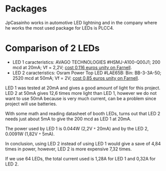 # Packages #
JpCasainho works in automotive LED lightning and in the company where he works the most used package for LEDs is PLCC4.

# Comparison of 2 LEDs #
  * LED 1 caracteristics: AVAGO TECHNOLOGIES #HSMJ-A100-Q00J1; 200 mcd at 20mA; Vf = 2,2V; [cost 0,116 euros unity on Farnell](http://pt.farnell.com/jsp/search/productdetail.jsp?SKU=4134369).
  * LED 2 caracteristics: Osram Power Top LED #LAE65B: Bin: BB-3-3A-50; 2520 mcd at 50mA; Vf = 2V; [cost 0,85 euros unity on Farnell](http://pt.farnell.com/1226385RL/optoelectronics/product.us0?sku=osram-lae65f-cada-24-1-z).

LED 1 was tested at 20mA and gives a good amount of light for this project. LED 2 at 50mA gives 12,6 times more light than LED 1, however we do not want to use 50mA because is very much current, can be a problem since project will use batteries.

With some math and reading datasheet of booth LEDs, turns out that LED 2 needs just about 5mA to give the 200 mcd as LED 1 at 20mA.

The power used by LED 1 is 0.044W (2,2V `*` 20mA) and by the LED 2, 0.0091W (1,82V `*` 5mA).

In conclusion, using LED 2 instead of using LED 1 would give a save of 4,84 times in power, however, LED 2 is more expensive 7,32 times.

If we use 64 LEDs, the total current used is 1,28A for LED 1 and 0,32A for LED 2.
